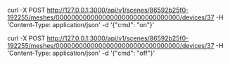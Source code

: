 curl -X POST http://127.0.0.1:3000/api/v1/scenes/86592b25f0-192255/meshes/00000000000000000000000000000000/devices/37 -H 'Content-Type: application/json' -d '{"cmd": "on"}'

curl -X POST http://127.0.0.1:3000/api/v1/scenes/86592b25f0-192255/meshes/00000000000000000000000000000000/devices/37 -H 'Content-Type: application/json' -d '{"cmd": "off"}'
